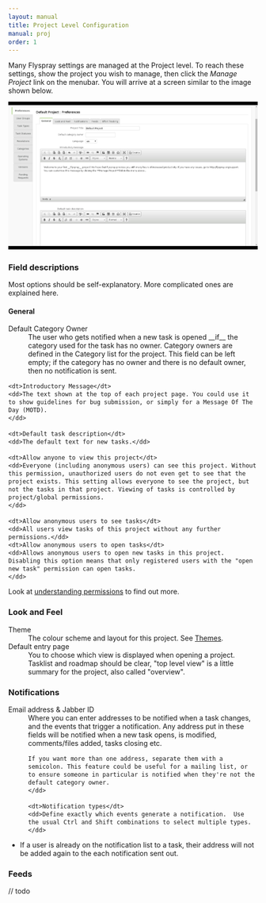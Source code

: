 ```yaml
---
layout: manual
title: Project Level Configuration
manual: proj
order: 1
---
```


Many Flyspray settings are managed at the Project level. To reach these settings, show the project you wish to manage, then click the *Manage Project* link on the menubar.  You will arrive at a screen similar to the image shown below.

<img src="/images/manual/projectoptions.jpg" class="img-responsive" alt="project options">

### Field descriptions 

Most options should be self-explanatory. More complicated ones are explained here.

#### General

<dl>
	<dt>Default Category Owner</dt>
	<dd>The user who gets notified when a new task is opened __if__ the category used for the task has no owner. Category owners are defined in the Category list for the project. This field can be left empty; if the category has no owner and there is no default owner, then no notification is sent.</dd>

	<dt>Introductory Message</dt>
	<dd>The text shown at the top of each project page. You could use it to show guidelines for bug submission, or simply for a Message Of The Day (MOTD).
	</dd>

	<dt>Default task description</dt>
	<dd>The default text for new tasks.</dd>

	<dt>Allow anyone to view this project</dt>
	<dd>Everyone (including anonymous users) can see this project. Without this permission, unauthorized users do not even get to see that the project exists. This setting allows everyone to see the project, but not the tasks in that project. Viewing of tasks is controlled by project/global permissions.
	</dd>

	<dt>Allow anonymous users to see tasks</dt>
	<dd>All users view tasks of this project without any further permissions.</dd>
	<dt>Allow anonymous users to open tasks</dt>
	<dd>Allows anonymous users to open new tasks in this project. Disabling this option means that only registered users with the "open new task" permission can open tasks.
	</dd>
</dl>

Look at [understanding permissions](/manual/understanding_permissions) to find out more.

### Look and Feel

<dl>
	<dt>Theme</dt>
	<dd>The colour scheme and layout for this project. See <a href="/manual/themes">Themes</a>.</dd>
	<dt>Default entry page</dt>
	<dd>You to choose which view is displayed when opening a project. Tasklist and roadmap should be clear, "top level view" is a little summary for the project, also called "overview".
	</dd>
</dl>

### Notifications 

<dl>
	<dt>Email address & Jabber ID</dt>  
	<dd>Where you can enter addresses to be notified when a task changes, and the events that trigger a notification.  Any address put in these fields will be notified when a new task opens, is modified, comments/files added, tasks closing etc.
	
	If you want more than one address, separate them with a semicolon. This feature could be useful for a mailing list, or to ensure someone in particular is notified when they're not the default category owner.
	</dd>

	<dt>Notification types</dt>
	<dd>Define exactly which events generate a notification.  Use the usual Ctrl and Shift combinations to select multiple types.
	</dd>
</dl>

 * If a user is already on the notification list to a task, their address will not be added again to the each notification sent out.

### Feeds

// todo

